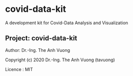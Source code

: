 # covid-data-kit
A development kit for Covid-Data Analysis and Visualization

Project: covid-data-kit
----
Author: Dr.-Ing. The Anh Vuong

Copyright (c) 2020 Dr.-Ing. The Anh Vuong (tavuong)

Licence : MIT
